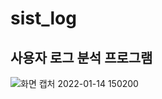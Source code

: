 # sist_log
사용자 로그 분석 프로그램
--------
![화면 캡처 2022-01-14 150200](https://user-images.githubusercontent.com/48883549/149459707-ce386b15-0c00-4b2f-9d58-0351199bb144.png)
